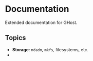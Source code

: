 # Documentation

Extended documentation for GHost.

## Topics

- **Storage**: `mdadm`, `mkfs`, filesystems, etc.
- 
